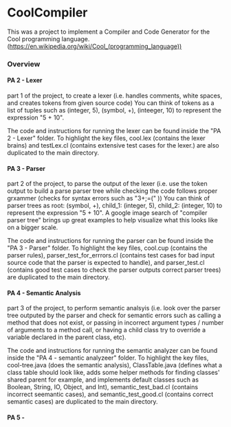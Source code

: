 # CoolCompiler

This was a project to implement a Compiler and Code Generator for the Cool programming language. (https://en.wikipedia.org/wiki/Cool_(programming_language))

### Overview

#### PA 2 - Lexer
part 1 of the project, to create a lexer (i.e. handles comments, white spaces, and creates tokens from given source code)
You can think of tokens as a list of tuples such as (integer, 5), (symbol, +), (inteeger, 10) to represent the expression "5 + 10".

The code and instructions for running the lexer can be found inside the "PA 2 - Lexer" folder. To highlight the key files, cool.lex (contains the lexer brains) and testLex.cl (contains extensive test cases for the lexer.) are also duplicated to the main directory.

#### PA 3 - Parser
part 2 of the project, to parse the output of the lexer (i.e. use the token output to build a parse parser tree while checking the code follows proper grxammer (checks for syntax errors such as "3+;=(" ))
You can think of parser trees as root: (symbol, +), child_1: (integer, 5), child_2: (integer, 10) to represent the expression "5 + 10". A google image search of "compiler parser tree" brings up great examples to help visualize what this looks like on a bigger scale.

The code and instructions for running the parser can be found inside the "PA 3 - Parser" folder. To highlight the key files, cool.cup (contains the parser rules), parser_test_for_errrors.cl (contains test cases for bad input source code that the parser is expected to handle), and parser_test.cl (contains good test cases to check the parser outputs correct parser trees) are duplicated to the main directory.

#### PA 4 - Semantic Analysis
part 3 of the project, to perform semantic analsyis (i.e. look over the parser tree outputed by the parser and check for semantic errors such as calling a method that does not exist, or passing in incorrect argument types / number of arguments to a method call, or having a child class try to override a variable declared in the parent class, etc).

The code and instructions for running the semantic analyzer can be found inside the "PA 4 - semantic analyzeer" folder. To highlight the key files, cool-tree.java (does the semantic analysis), ClassTable.java (defines what a class table should look like, adds some helper methods for finding classes' shared parent for example, and implements default classes such as Boolean, String, IO, Object, and Int), semantic_test_bad.cl (contains incorrect seemantic cases), and semantic_test_good.cl (contains correct semantic cases) are duplicated to the main directory.

#### PA 5 - 
